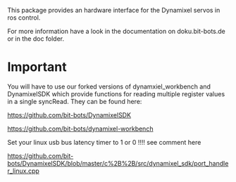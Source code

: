 This package provides an hardware interface for the Dynamixel servos in ros control.

For more information have a look in the documentation on doku.bit-bots.de or in the doc folder.

# Important
You will have to use our forked versions of dynamxiel_workbench and DynamixelSDK which provide functions for reading multiple register values in a single syncRead. They can be found here:

https://github.com/bit-bots/DynamixelSDK

https://github.com/bit-bots/dynamixel-workbench


Set your linux usb bus latency timer to 1 or 0 !!!!
see comment here

https://github.com/bit-bots/DynamixelSDK/blob/master/c%2B%2B/src/dynamixel_sdk/port_handler_linux.cpp
